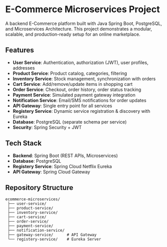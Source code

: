 # E-Commerce Microservices Project

A backend E-Commerce platform built with Java Spring Boot, PostgreSQL, and Microservices Architecture. This project demonstrates a modular, scalable, and production-ready setup for an online marketplace.

## Features

- **User Service**: Authentication, authorization (JWT), user profiles, addresses
- **Product Service**: Product catalog, categories, filtering
- **Inventory Service**: Stock management, synchronization with orders
- **Cart Service**: Add/remove/update items in shopping cart
- **Order Service**: Checkout, order history, order status tracking
- **Payment Service**: Simulated payment gateway integration
- **Notification Service**: Email/SMS notifications for order updates
- **API Gateway**: Single entry point for all services
- **Registery Service**: Dynamic service registration & discovery with Eureka
- **Database**: PostgreSQL (separate schema per service)
- **Security**: Spring Security + JWT

## Tech Stack

- **Backend**: Spring Boot (REST APIs, Microservices)
- **Database**: PostgreSQL
- **Registery Service**: Spring Cloud Netflix Eureka
- **API Gateway**: Spring Cloud Gateway

## Repository Structure

```
ecommerce-microservices/
 ├── user-service/
 ├── product-service/
 ├── inventory-service/
 ├── cart-service/
 ├── order-service/
 ├── payment-service/
 ├── notification-service/
 ├── gateway-service/      # API Gateway
 └── registery-service/    # Eureka Server
```
